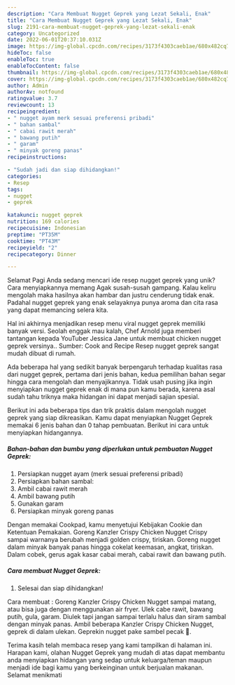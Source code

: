 ```yaml
---
description: "Cara Membuat Nugget Geprek yang Lezat Sekali, Enak"
title: "Cara Membuat Nugget Geprek yang Lezat Sekali, Enak"
slug: 2191-cara-membuat-nugget-geprek-yang-lezat-sekali-enak
category: Uncategorized
date: 2022-06-01T20:37:10.031Z
image: https://img-global.cpcdn.com/recipes/3173f4303caeb1ae/680x482cq70/nugget-geprek-foto-resep-utama.jpg
hideToc: false
enableToc: true
enableTocContent: false
thumbnail: https://img-global.cpcdn.com/recipes/3173f4303caeb1ae/680x482cq70/nugget-geprek-foto-resep-utama.jpg
cover: https://img-global.cpcdn.com/recipes/3173f4303caeb1ae/680x482cq70/nugget-geprek-foto-resep-utama.jpg
author: Admin
authorAv: notfound
ratingvalue: 3.7
reviewcount: 13
recipeingredient:
- " nugget ayam merk sesuai preferensi pribadi"
- " bahan sambal"
- " cabai rawit merah"
- " bawang putih"
- " garam"
- " minyak goreng panas"
recipeinstructions:

- "Sudah jadi dan siap dihidangkan!"
categories:
- Resep
tags:
- nugget
- geprek

katakunci: nugget geprek 
nutrition: 169 calories
recipecuisine: Indonesian
preptime: "PT35M"
cooktime: "PT43M"
recipeyield: "2"
recipecategory: Dinner

---
```



Selamat Pagi Anda sedang mencari ide resep nugget geprek yang unik? Cara menyiapkannya memang Agak susah-susah gampang. Kalau keliru mengolah maka hasilnya akan hambar dan justru cenderung tidak enak. Padahal nugget geprek yang enak selayaknya punya aroma dan cita rasa yang dapat memancing selera kita.


Hal ini akhirnya menjadikan resep menu viral nugget geprek memiliki banyak versi. Seolah enggak mau kalah, Chef Arnold juga memberi tantangan kepada YouTuber Jessica Jane untuk membuat chicken nugget geprek versinya.. Sumber: Cook and Recipe Resep nugget geprek sangat mudah dibuat di rumah.

Ada beberapa hal yang sedikit banyak berpengaruh terhadap kualitas rasa dari nugget geprek, pertama dari jenis bahan, kedua pemilihan bahan segar hingga cara mengolah dan menyajikannya. Tidak usah pusing jika ingin menyiapkan nugget geprek enak di mana pun kamu berada, karena asal sudah tahu triknya maka hidangan ini dapat menjadi sajian spesial.


Berikut ini ada beberapa tips dan trik praktis dalam mengolah nugget geprek yang siap dikreasikan. Kamu dapat menyiapkan Nugget Geprek memakai 6 jenis bahan dan 0 tahap pembuatan. Berikut ini cara untuk menyiapkan hidangannya.

<!--inarticleads1-->

##### Bahan-bahan dan bumbu yang diperlukan untuk pembuatan Nugget Geprek:

1. Persiapkan  nugget ayam (merk sesuai preferensi pribadi)
1. Persiapkan  bahan sambal:
1. Ambil  cabai rawit merah
1. Ambil  bawang putih
1. Gunakan  garam
1. Persiapkan  minyak goreng panas


Dengan memakai Cookpad, kamu menyetujui Kebijakan Cookie dan Ketentuan Pemakaian. Goreng Kanzler Crispy Chicken Nugget Crispy sampai warnanya berubah menjadi golden crispy, tiriskan. Goreng nugget dalam minyak banyak panas hingga cokelat keemasan, angkat, tiriskan. Dalam cobek, gerus agak kasar cabai merah, cabai rawit dan bawang putih. 

<!--inarticleads2-->

##### Cara membuat Nugget Geprek:


1. Selesai dan siap dihidangkan!

Cara membuat : Goreng Kanzler Crispy Chicken Nugget sampai matang, atau bisa juga dengan menggunakan air fryer. Ulek cabe rawit, bawang putih, gula, garam. Diulek tapi jangan sampai terlalu halus dan siram sambal dengan minyak panas. Ambil beberapa Kanzler Crispy Chicken Nugget, geprek di dalam ulekan. Geprekin nugget pake sambel pecak 🥵. 

Terima kasih telah membaca resep yang kami tampilkan di halaman ini. Harapan kami, olahan Nugget Geprek yang mudah di atas dapat membantu anda menyiapkan hidangan yang sedap untuk keluarga/teman maupun menjadi ide bagi kamu yang berkeinginan untuk berjualan makanan. Selamat menikmati
